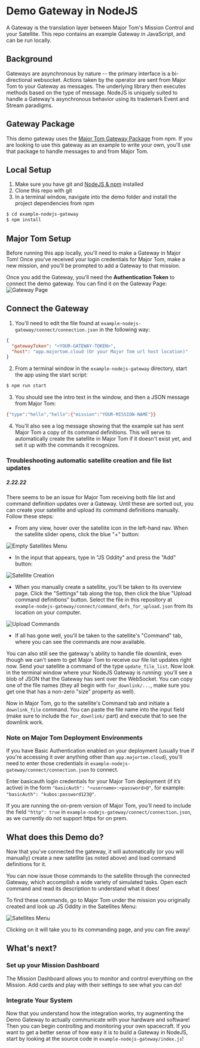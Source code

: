 # Demo Gateway in NodeJS
A Gateway is the translation layer between Major Tom's Mission Control and your Satellite. This repo contains an example Gateway in JavaScript, and can be run locally.

## Background
Gateways are asynchronous by nature -- the primary interface is a bi-directional websocket. Actions taken by the operator are sent from Major Tom to your Gateway as messages. The underlying library then executes methods based on the type of message. NodeJS is uniquely suited to handle a Gateway's asynchronous behavior using its trademark Event and Stream paradigms.

## Gateway Package
This demo gateway uses the [Major Tom Gateway Package](https://npmjs.com/package/majortom-gateway) from npm. If you are looking to use this gateway as an example to write your own, you'll use that package to handle messages to and from Major Tom.


## Local Setup
1. Make sure you have git and [NodeJS & npm](https://nodejs.org) installed
2. Clone this repo with git
3. In a terminal window, navigate into the demo folder and install the project dependencies from npm
```sh
$ cd example-nodejs-gateway
$ npm install
```

## Major Tom Setup
Before running this app locally, you'll need to make a Gateway in Major Tom! Once you've received your login credentials for Major Tom, make a new mission, and you'll be prompted to add a Gateway to that mission.

Once you add the Gateway, you'll need the **Authentication Token** to connect the demo gateway. You can find it on the Gateway Page:
![Gateway Page](assets/gateway_page.png "Gateway Page in Major Tom")

## Connect the Gateway
1. You'll need to edit the file found at `example-nodejs-gateway/connect/connection.json` in the following way:
```json
{
  "gatewayToken": "<YOUR-GATEWAY-TOKEN>",
  "host": "app.majortom.cloud (Or your Major Tom url host location)"
}
```
2. From a terminal window in the `example-nodejs-gateway` directory, start the app using the start script:
```sh
$ npm run start
```
3. You should see the intro text in the window, and then a JSON message from Major Tom:
```sh
{"type":"hello","hello":{"mission":"YOUR-MISSION-NAME"}}
```
4. You'll also see a log message showing that the example sat has sent Major Tom a copy of its command definitions. This will serve to automatically create the satellite in Major Tom if it doesn't exist yet, and set it up with the commands it recognizes.

### Troubleshooting automatic satellite creation and file list updates
##### __2.22.22__
There seems to be an issue for Major Tom receiving both file list and command definition updates over a Gateway. Until these are sorted out, you can create your satellite and upload its command definitions manually. Follow these steps:

* From any view, hover over the satellite icon in the left-hand nav. When the satellite slider opens, click the blue "+" button:

![Empty Satellites Menu](assets/manual_create_s1.png "Step 1 to manually create a satellite in Major Tom")

* In the input that appears, type in "JS Oddity" and press the "Add" button:

![Satellite Creation](assets/manual_create_s2.png "Enter the satellite's name")

* When you manually create a satellite, you'll be taken to its overview page. Click the "Settings" tab along the top, then click the blue "Upload command definitions" button. Select the file in this repository at `example-nodejs-gateway/connect/command_defs_for_upload.json` from its location on your computer.

![Upload Commands](assets/manual_create_s3.png "Find upload command definitions button")

* If all has gone well, you'll be taken to the satellite's "Command" tab, where you can see the commands are now available.

You can also still see the gateway's ability to handle file downlink, even though we can't seem to get Major Tom to receive our file list updates right now. Send your satellite a command of the type `update_file_list`. Now look in the terminal window where your NodeJS Gateway is running: you'll see a blob of JSON that the Gateway has sent over the WebSocket. You can copy one of the file names (they all begin with `for_downlink/...`, make sure you get one that has a non-zero "size" property as well).

Now in Major Tom, go to the satellite's Command tab and initiate a `downlink_file` command. You can paste the file name into the input field (make sure to include the `for_downlink/` part) and execute that to see the downlink work.

### Note on Major Tom Deployment Environments
If you have Basic Authentication enabled on your deployment (usually true if you're accessing it over anything other than `app.majortom.cloud`), you'll need to enter those credentials in `example-nodejs-gateway/connect/connection.json` to connect.

Enter basicauth login credentials for your Major Tom deployment (if it’s active) in the form `"basicAuth": "<username>:<password>@"`, for example: `"basicAuth": "kubos:password123@"`.

If you are running the on-prem version of Major Tom, you'll need to include the field `"http": true` in `example-nodejs-gateway/connect/connection.json`, as we currently do not support https for on prem.

## What does this Demo do?
Now that you've connected the gateway, it will automatically (or you will manually) create a new satellite (as noted above) and load command definitions for it.

You can now issue those commands to the satellite through the connected Gateway, which accomplish a wide variety of simulated tasks. Open each command and read its description to understand what it does!

To find these commands, go to Major Tom under the mission you originally created and look up JS Oddity in the Satellites Menu:

![Satellites Menu](assets/satellites_menu.png "Satellites Menu in Major Tom")

Clicking on it will take you to its commanding page, and you can fire away!

## What's next?
### Set up your Mission Dashboard
The Mission Dashboard allows you to monitor and control everything on the Mission. Add cards and play with their settings to see what you can do!

### Integrate Your System
Now that you understand how the integration works, try augmenting the Demo Gateway to actually communicate with your hardware and software! Then you can begin controlling and monitoring your own spacecraft. If you want to get a better sense of how easy it is to build a Gateway in NodeJS, start by looking at the source code in `example-nodejs-gateway/index.js`!
